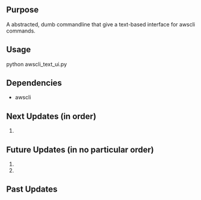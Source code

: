 ## Purpose
A abstracted, dumb commandline that give a text-based interface for awscli commands.

## Usage
python awscli_text_ui.py

## Dependencies
* awscli

## Next Updates (in order)
1. 

## Future Updates (in no particular order)
1. 
2. 

## Past Updates